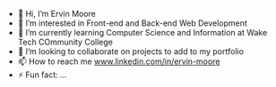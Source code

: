- 👋 Hi, I’m Ervin Moore
- 👀 I’m interested in Front-end and Back-end Web Development
- 🌱 I’m currently learning Computer Science and Information at Wake Tech COmmunity College
- 💞️ I’m looking to collaborate on projects to add to my portfolio
- 📫 How to reach me www.linkedin.com/in/ervin-moore
- ⚡ Fun fact: ...

<!---
ejmoore99/ejmoore99 is a ✨ special ✨ repository because its `README.md` (this file) appears on your GitHub profile.
You can click the Preview link to take a look at your changes.
--->
